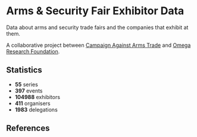 # Arms & Security Fair Exhibitor Data

Data about arms and security trade fairs and the companies that exhibit at them.

A collaborative project between [Campaign Against Arms Trade](https://caat.org.uk) and [Omega Research Foundation](https://omegaresearchfoundation.org/).

## Statistics

-   **55** series
-   **397** events
-   **104988** exhibitors
-   **411** organisers
-   **1983** delegations


## References
